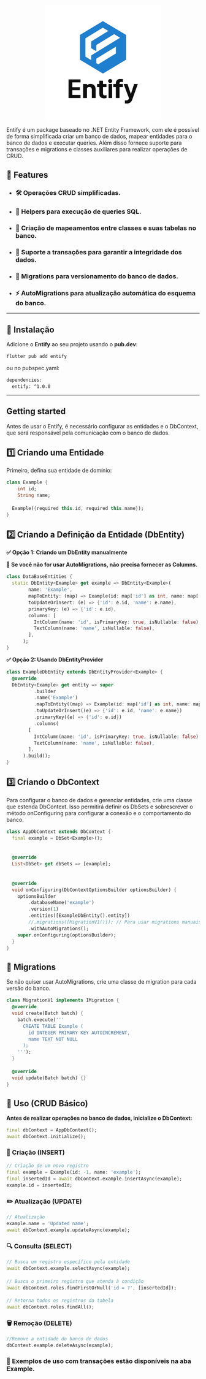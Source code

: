 <!--
This README describes the package. If you publish this package to pub.dev,
this README's contents appear on the landing page for your package.

For information about how to write a good package README, see the guide for
[writing package pages](https://dart.dev/tools/pub/writing-package-pages).

For general information about developing packages, see the Dart guide for
[creating packages](https://dart.dev/guides/libraries/create-packages)
and the Flutter guide for
[developing packages and plugins](https://flutter.dev/to/develop-packages).
-->
<div align="center">
  <img src="example/assets/images/logo.png" alt="Logo" width="300"/>
</div>


Entify é um package baseado no .NET Entity Framework, com ele é possível de forma simplificada criar um banco de dados, mapear entidades para o banco de dados e executar queries. Além disso fornece suporte para transações e migrations e classes auxiliares para realizar operações de CRUD.

## 🚀 **Features**

- ### 🛠️ **Operações CRUD** simplificadas.
- ### 🔎 **Helpers para execução de queries** SQL.
- ### 🔄 **Criação de mapeamentos entre classes** e suas tabelas no banco.
- ### 🔁 **Suporte a transações** para garantir a integridade dos dados.
- ### 📜 **Migrations** para versionamento do banco de dados.
- ### ⚡ **AutoMigrations** para atualização automática do esquema do banco.

---

## 📌 **Instalação**

Adicione o **Entify** ao seu projeto usando o **pub.dev**:

```sh
flutter pub add entify
```

ou no pubspec.yaml:

```sh
dependencies:
  entify: ^1.0.0
```

---

## Getting started

Antes de usar o Entify, é necessário configurar as entidades e o DbContext, que será responsável pela comunicação com o banco de dados.

## 1️⃣ Criando uma Entidade

Primeiro, defina sua entidade de domínio:

```dart
class Example {
    int id;
    String name;

  Example({required this.id, required this.name});  
}
```
## 2️⃣ Criando a Definição da Entidade (DbEntity)


**✅ Opção 1: Criando um DbEntity manualmente**

**📌 Se você não for usar AutoMigrations, não precisa fornecer as Columns.**
```dart
class DataBaseEntities {
  static DbEntity<Example> get example => DbEntity<Example>(
        name: 'Example',
        mapToEntity: (map) => Example(id: map['id'] as int, name: map['name'] as String),
        toUpdateOrInsert: (e) => {'id': e.id, 'name': e.name},
        primaryKey: (e) => {'id': e.id},
        columns: [
          IntColumn(name: 'id', isPrimaryKey: true, isNullable: false),
          TextColumn(name: 'name', isNullable: false),
        ],
      );
}
```

**✅ Opção 2: Usando DbEntityProvider**
```dart
class ExampleDbEntity extends DbEntityProvider<Example> {
  @override
  DbEntity<Example> get entity => super
          .builder
          .name('Example')
          .mapToEntity((map) => Example(id: map['id'] as int, name: map['name'] as String))
          .toUpdateOrInsert((e) => {'id': e.id, 'name': e.name})
          .primaryKey((e) => {'id': e.id})
          .columns(
        [
          IntColumn(name: 'id', isPrimaryKey: true, isNullable: false),
          TextColumn(name: 'name', isNullable: false),
        ],
      ).build();
}

```


## 3️⃣ Criando o DbContext

Para configurar o banco de dados e gerenciar entidades, crie uma classe que estenda DbContext. Isso permitirá definir os DbSets e sobrescrever o método onConfiguring para configurar a conexão e o comportamento do banco.
```dart
class AppDbContext extends DbContext {
  final example = DbSet<Example>();


  @override
  List<DbSet> get dbSets => [example];


  @override
  void onConfiguring(DbContextOptionsBuilder optionsBuilder) {
    optionsBuilder
        .databaseName('example')
        .version(1)
        .entities([ExampleDbEntity().entity])
        //.migrations([MigrationV1()]); // Para usar migrations manuais, descomente esta linha
        .withAutoMigrations();
    super.onConfiguring(optionsBuilder);
  }
}
```

## 📝 Migrations

Se não quiser usar AutoMigrations, crie uma classe de migration para cada versão do banco.
```dart
class MigrationV1 implements IMigration {
  @override
  void create(Batch batch) {
    batch.execute('''
      CREATE TABLE Example (
        id INTEGER PRIMARY KEY AUTOINCREMENT,
        name TEXT NOT NULL
      );
    ''');
  }

  @override
  void update(Batch batch) {}
}
```

## 📌 Uso (CRUD Básico)

**Antes de realizar operações no banco de dados, inicialize o DbContext:**

```dart
final dbContext = AppDbContext();
await dbContext.initialize();
```
### 📝 Criação (INSERT)
```dart
// Criação de um novo registro
final example = Example(id: -1, name: 'example');
final insertedId = await dbContext.example.insertAsync(example);
example.id = insertedId;
```
### ✏️ Atualização (UPDATE)

```dart
// Atualização
example.name = 'Updated name';
await dbContext.example.updateAsync(example);
```

### 🔍 Consulta (SELECT)
```dart
// Busca um registro específico pela entidade
await dbContext.example.selectAsync(example);

// Busca o primeiro registro que atenda à condição
await dbContext.roles.findFirstOrNull('id = ?', [insertedId]);

// Retorna todos os registros da tabela
await dbContext.roles.findAll();
```

### 🗑️ Remoção (DELETE)
```dart
//Remove a entidade do banco de dados
dbContext.example.deleteAsync(example);
```

### 📌 Exemplos de uso com transações estão disponíveis na aba Example.
